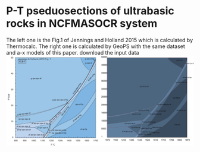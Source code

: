 # P-T pseduosections of ultrabasic rocks in NCFMASOCR system

The left one is the Fig.1 of Jennings and Holland 2015 which is calculated by Thermocalc. The right one is calculated by GeoPS with the same dataset and a-x models of this paper. download the input data
![](../img/Help/KLB-JH2015c.jpg)